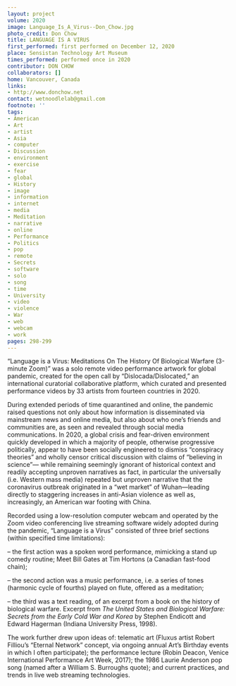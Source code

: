 ```yaml
---
layout: project
volume: 2020
image: Language_Is_A_Virus--Don_Chow.jpg
photo_credit: Don Chow
title: LANGUAGE IS A VIRUS
first_performed: first performed on December 12, 2020
place: Sensistan Technology Art Museum
times_performed: performed once in 2020
contributor: DON CHOW
collaborators: []
home: Vancouver, Canada
links:
- http://www.donchow.net
contact: wetnoodlelab@gmail.com
footnote: ''
tags:
- American
- Art
- artist
- Asia
- computer
- Discussion
- environment
- exercise
- fear
- global
- History
- image
- information
- internet
- media
- Meditation
- narrative
- online
- Performance
- Politics
- pop
- remote
- Secrets
- software
- solo
- song
- time
- University
- video
- violence
- War
- web
- webcam
- work
pages: 298-299
---
```

“Language is a Virus: Meditations On The History Of Biological Warfare (3-minute Zoom)” was a solo remote video performance artwork for global pandemic, created for the open call by “Dislocada/Dislocated,” an international curatorial collaborative platform, which curated and presented performance videos by 33 artists from fourteen countries in 2020. 

During extended periods of time quarantined and online, the pandemic raised questions not only about how information is disseminated via mainstream news and online media, but also about who one’s friends and communities are, as seen and revealed through social media communications. In 2020, a global crisis and fear-driven environment quickly developed in which a majority of people, otherwise progressive politically, appear to have been socially engineered to dismiss “conspiracy theories” and wholly censor critical discussion with claims of “believing in science”— while remaining seemingly ignorant of historical context and readily accepting unproven narratives as fact, in particular the universally (i.e. Western mass media) repeated but unproven narrative that the coronavirus outbreak originated in a “wet market” of Wuhan—leading directly to staggering increases in anti-Asian violence as well as, increasingly, an American war footing with China. 

Recorded using a low-resolution computer webcam and operated by the Zoom video conferencing live streaming software widely adopted during the pandemic, “Language is a Virus” consisted of three brief sections (within specified time limitations): 

– the first action was a spoken word performance, mimicking a stand up comedy routine; Meet Bill Gates at Tim Hortons (a Canadian fast-food chain);

– the second action was a music performance, i.e. a series of tones (harmonic cycle of fourths) played on flute, offered as a meditation; 

– the third was a text reading, of an excerpt from a book on the history of biological warfare. Excerpt from *The United States and Biological Warfare: Secrets from the Early Cold War and Korea* by Stephen Endicott and Edward Hagerman (Indiana University Press, 1998).

The work further drew upon ideas of: telematic art (Fluxus artist Robert Filliou’s “Eternal Network” concept, via ongoing annual Art’s Birthday events in which I often participate); the performance lecture (Robin Deacon, Venice International Performance Art Week, 2017); the 1986 Laurie Anderson pop song (named after a William S. Burroughs quote); and current practices, and trends in live web streaming technologies.